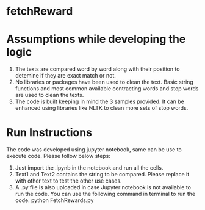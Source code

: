 # fetchReward

# Assumptions while developing the logic
1. The texts are compared word by word along with their position to detemine if they are exact match or not.
2. No libraries or packages have been used to clean the text. Basic string functions and most common available contracting words and stop words are used to clean the texts.
3. The code is built keeping in mind the 3 samples provided. It can be enhanced using libraries like NLTK to clean more sets of stop words.


# Run Instructions
The code was developed using jupyter notebook, same can be use to execute code. Please follow below steps:
1. Just import the .ipynb in the notebook and run all the cells. 
2. Text1 and Text2 contains the string to be compared. Please replace it with other text to test the other use cases.
3. A .py file is also uploaded in case Jupyter notebook is not available to run the code. You can use the following command in terminal to run the code. 
python FetchRewards.py
